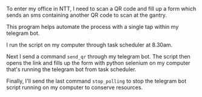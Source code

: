 To enter my office in NTT, I need to scan a QR code and fill up a form which sends an sms containing another QR code to scan at the gantry.

This program helps automate the process with a single tap within my telegram bot.

I run the script on my computer through task scheduler at 8.30am.

Next I send a command `send_qr` through my telegram bot. The script then opens the link and fills up the form with python selenium on my computer that's running the telegram bot from task scheduler.

Finally, I'll send the last command `stop_polling` to stop the telegram bot script running on my computer to conserve resources.
